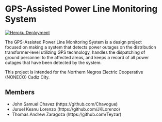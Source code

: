 # GPS-Assisted Power Line Monitoring System
[![Heroku Deployment](https://github.com/PLMS-CLZ/webapp/actions/workflows/heroku.yml/badge.svg)](https://github.com/PLMS-CLZ/webapp/actions/workflows/heroku.yml)

The GPS-Assisted Power Line Monitoring System is a design project focused on making a system that detects power outages on the distribution transformer-level utilizing GPS technology, handles the dispatching of ground personnel to the affected areas, and keeps a record of all power outages that have been detected by the system. 

This project is intended for the Northern Negros Electric Cooperative (NONECO) Cadiz City.


## Members
<ul>
    <li>John Samuel Chavez (https://github.com/Chavogue)</li>
    <li>Juruel Keanu Lorenzo (https://github.com/JKLorenzo)</li>
    <li>Thomas Andrew Zaragoza (https://github.com/Teyzar)</li>
</ul>
